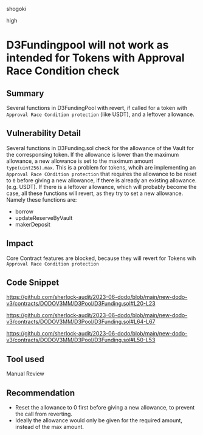 shogoki

high

# D3Fundingpool will not work as intended for Tokens with Approval Race Condition check


## Summary

Several functions in D3FundingPool with revert, if called for a token with `Approval Race Condition protection` (like USDT), and a leftover allowance.

## Vulnerability Detail

Several functions in D3Funding.sol check for the allowance of the Vault for the corresponsing token. If the allowance is lower than the maximum allowance, a new allowance is set to the maximum amount `type(uint256).max`. This is a problem for tokens, whcih are implementing an `Approval Race COndition protection` that requires the allowance to be reset to `0` before giving a new allowance, if there is already an existing allowance. (e.g. USDT).
If there is a leftover allowance, which will probably become the case, all these functions will revert, as they try to set a new allowance.
Namely these functions are:
- borrow
- updateReserveByVault
- makerDeposit


## Impact

Core Contract features are blocked, because they will revert for Tokens wih `Approval Race Condition protection` 

## Code Snippet

https://github.com/sherlock-audit/2023-06-dodo/blob/main/new-dodo-v3/contracts/DODOV3MM/D3Pool/D3Funding.sol#L20-L23

https://github.com/sherlock-audit/2023-06-dodo/blob/main/new-dodo-v3/contracts/DODOV3MM/D3Pool/D3Funding.sol#L64-L67

https://github.com/sherlock-audit/2023-06-dodo/blob/main/new-dodo-v3/contracts/DODOV3MM/D3Pool/D3Funding.sol#L50-L53

## Tool used

Manual Review

## Recommendation

- Reset the allowance to 0 first before giving a new allowance, to prevent the call from reverting.
- Ideally the allowance would only be given for the required amount, instead of the max amount.


